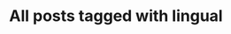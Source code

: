---
layout: tag
title: "All posts tagged with lingual"
permalink: /weblog/tags/lingual/
taxonomy: lingual
---